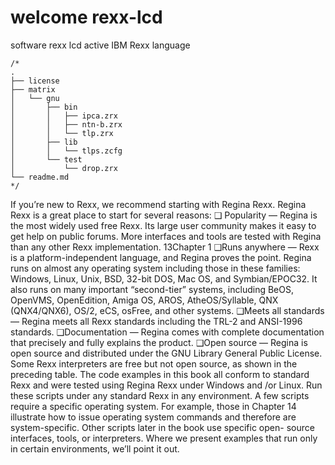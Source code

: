 # welcome rexx-lcd
software rexx lcd active IBM Rexx language

```rexx
/*
.
├── license
├── matrix
│   └── gnu
│       ├── bin
│       │   ├── ipca.zrx
│       │   ├── ntn-b.zrx
│       │   └── tlp.zrx
│       ├── lib
│       │   └── tlps.zcfg
│       └── test
│           └── drop.zrx
└── readme.md
*/

```

If you’re new to Rexx, we recommend starting with Regina Rexx. Regina Rexx is a great place to start for
several reasons:
❑
Popularity — Regina is the most widely used free Rexx. Its large user community makes it easy
to get help on public forums. More interfaces and tools are tested with Regina than any other
Rexx implementation.
13Chapter 1
❑Runs anywhere — Rexx is a platform-independent language, and Regina proves the point. Regina
runs on almost any operating system including those in these families: Windows, Linux, Unix,
BSD, 32-bit DOS, Mac OS, and Symbian/EPOC32. It also runs on many important “second-tier”
systems, including BeOS, OpenVMS, OpenEdition, Amiga OS, AROS, AtheOS/Syllable, QNX
(QNX4/QNX6), OS/2, eCS, osFree, and other systems.
❑Meets all standards — Regina meets all Rexx standards including the TRL-2 and ANSI-1996
standards.
❑Documentation — Regina comes with complete documentation that precisely and fully explains
the product.
❑Open source — Regina is open source and distributed under the GNU Library General Public
License. Some Rexx interpreters are free but not open source, as shown in the preceding table.
The code examples in this book all conform to standard Rexx and were tested using Regina Rexx under
Windows and /or Linux. Run these scripts under any standard Rexx in any environment. A few scripts
require a specific operating system. For example, those in Chapter 14 illustrate how to issue operating
system commands and therefore are system-specific. Other scripts later in the book use specific open-
source interfaces, tools, or interpreters. Where we present examples that run only in certain environments,
we’ll point it out.